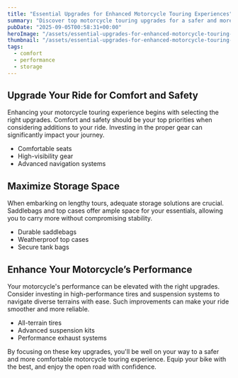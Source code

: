 ```yaml
---
title: "Essential Upgrades for Enhanced Motorcycle Touring Experiences"
summary: "Discover top motorcycle touring upgrades for a safer and more enjoyable ride."
pubDate: "2025-09-05T00:58:31+00:00"
heroImage: "/assets/essential-upgrades-for-enhanced-motorcycle-touring-experiences-hero.jpg"
thumbnail: "/assets/essential-upgrades-for-enhanced-motorcycle-touring-experiences-thumb.jpg"
tags:
  - comfort
  - performance
  - storage
---
```


<h2>Upgrade Your Ride for Comfort and Safety</h2>
<p>Enhancing your motorcycle touring experience begins with selecting the right upgrades. Comfort and safety should be your top priorities when considering additions to your ride. Investing in the proper gear can significantly impact your journey.</p>
<ul>
  <li>Comfortable seats</li>
  <li>High-visibility gear</li>
  <li>Advanced navigation systems</li>
</ul>
<h2>Maximize Storage Space</h2>
<p>When embarking on lengthy tours, adequate storage solutions are crucial. Saddlebags and top cases offer ample space for your essentials, allowing you to carry more without compromising stability.</p>
<ul>
  <li>Durable saddlebags</li>
  <li>Weatherproof top cases</li>
  <li>Secure tank bags</li>
</ul>
<h2>Enhance Your Motorcycle’s Performance</h2>
<p>Your motorcycle's performance can be elevated with the right upgrades. Consider investing in high-performance tires and suspension systems to navigate diverse terrains with ease. Such improvements can make your ride smoother and more reliable.</p>
<ul>
  <li>All-terrain tires</li>
  <li>Advanced suspension kits</li>
  <li>Performance exhaust systems</li>
</ul>
<p>By focusing on these key upgrades, you'll be well on your way to a safer and more comfortable motorcycle touring experience. Equip your bike with the best, and enjoy the open road with confidence.</p>